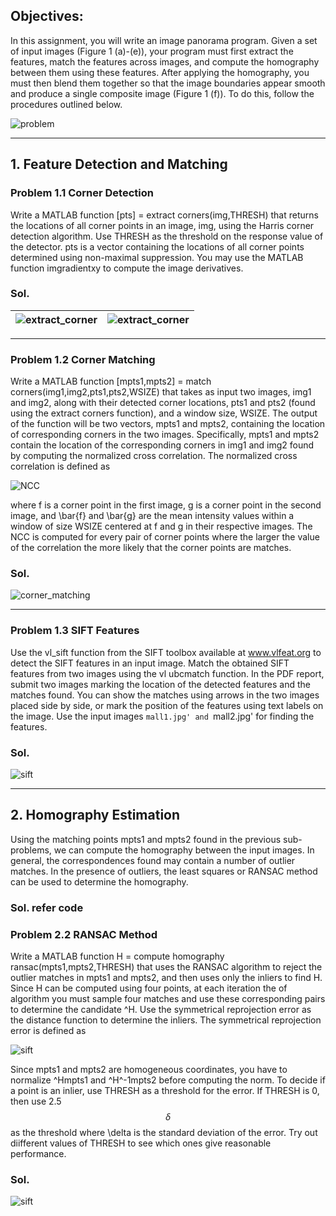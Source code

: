 ## Objectives:

In this assignment, you will write an image panorama program. Given a set of input images (Figure 1
(a)-(e)), your program must first extract the features, match the features across images, and compute the
homography between them using these features. After applying the homography, you must then blend them
together so that the image boundaries appear smooth and produce a single composite image (Figure 1 (f)).
To do this, follow the procedures outlined below.


![problem](images/description.png)


-------------------------------------------------------------------------------------------------------------------------------------------

## 1. Feature Detection and Matching

### Problem 1.1 Corner Detection

Write a MATLAB function [pts] = extract corners(img,THRESH) that returns the locations of all corner
points in an image, img, using the Harris corner detection algorithm. Use THRESH as the threshold on the
response value of the detector. pts is a vector containing the locations of all corner points determined
using non-maximal suppression. You may use the MATLAB function imgradientxy to compute the image
derivatives.

### Sol.


![extract_corner](images/1.11_extract_corners.png) | ![extract_corner](images/1.12_extract_corners.png)
:-------------------------:|:-------------------------:

-------------------------------------------------------------------------------------------------------------------------------------------

### Problem 1.2 Corner Matching

Write a MATLAB function [mpts1,mpts2] = match corners(img1,img2,pts1,pts2,WSIZE) that takes
as input two images, img1 and img2, along with their detected corner locations, pts1 and pts2 (found
using the extract corners function), and a window size, WSIZE. The output of the function will be two
vectors, mpts1 and mpts2, containing the location of corresponding corners in the two images. Specifically,
mpts1 and mpts2 contain the location of the corresponding corners in img1 and img2 found by computing
the normalized cross correlation. The normalized cross correlation is defined as

![NCC](images/NCCfunction.png)

where f is a corner point in the first image, g is a corner point in the second image, and \bar{f} and \bar{g} are the
mean intensity values within a window of size WSIZE centered at f and g in their respective images. The
NCC is computed for every pair of corner points where the larger the value of the correlation the more
likely that the corner points are matches.

### Sol.

![corner_matching](images/1.20_match_corners.png)

-------------------------------------------------------------------------------------------------------------------------------------------

### Problem 1.3 SIFT Features

Use the vl_sift function from the SIFT toolbox available at www.vlfeat.org to detect the SIFT features
in an input image. Match the obtained SIFT features from two images using the vl ubcmatch function. In
the PDF report, submit two images marking the location of the detected features and the matches found.
You can show the matches using arrows in the two images placed side by side, or mark the position of the
features using text labels on the image. Use the input images `mall1.jpg' and `mall2.jpg' for finding the
features.

### Sol.

![sift](images/1.30_SIFT_features.png)

-------------------------------------------------------------------------------------------------------------------------------------------

## 2. Homography Estimation

Using the matching points mpts1 and mpts2 found in the previous sub-problems, we can compute the
homography between the input images. In general, the correspondences found may contain a number of
outlier matches. In the presence of outliers, the least squares or RANSAC method can be used to determine
the homography.

### Sol. refer code

### Problem 2.2 RANSAC Method

Write a MATLAB function H = compute homography ransac(mpts1,mpts2,THRESH) that uses the RANSAC
algorithm to reject the outlier matches in mpts1 and mpts2, and then uses only the inliers to find H. Since
H can be computed using four points, at each iteration the of algorithm you must sample four matches and 
use these corresponding pairs to determine the candidate ^H. Use the symmetrical reprojection error as the
distance function to determine the inliers. The symmetrical reprojection error is defined as

![sift](images/reprojection_error.png)

Since mpts1 and mpts2 are homogeneous coordinates, you have to normalize ^Hmpts1 and ^H^-1mpts2 before
computing the norm. To decide if a point is an inlier, use THRESH as a threshold for the error. If THRESH is
0, then use 2.5 $$\delta$$ as the threshold where \delta is the standard deviation of the error. Try out diifferent values of
THRESH to see which ones give reasonable performance.

### Sol.

![sift](images/2.20_compute_homography_ransac.png)
